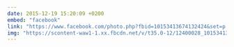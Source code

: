```yaml
---
date: 2015-12-19 15:20:09 +0200
embed: "facebook"
link: "https://www.facebook.com/photo.php?fbid=10153413674132424&set=p.10153413674132424&type=3&theater"
img: "https://scontent-waw1-1.xx.fbcdn.net/v/t35.0-12/12400028_10153413726732424_502583039_o.jpg?oh=865cc5a2f41c5800a60cfb5baec96a45&oe=58DC83E4"
---
```

